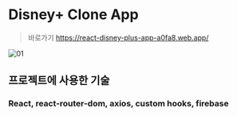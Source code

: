 # Disney+ Clone App
>바로가기 https://react-disney-plus-app-a0fa8.web.app/

![01](https://github.com/reserver7/react-tictactoe-app/assets/78328320/1376421e-baff-4ea8-ad79-7dc00aec69bb)
## 프로젝트에 사용한 기술
### React, react-router-dom, axios, custom hooks, firebase 
